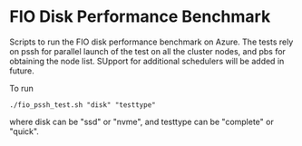 # FIO Disk Performance Benchmark

Scripts to run the FIO disk performance benchmark on Azure. The tests rely on pssh for parallel launch of the test on all the cluster nodes, and pbs for obtaining the node list. SUpport for additional schedulers will be added in future. 

To run 
```
./fio_pssh_test.sh "disk" "testtype"
```

where disk can be "ssd" or "nvme", and testtype can be "complete" or "quick".
